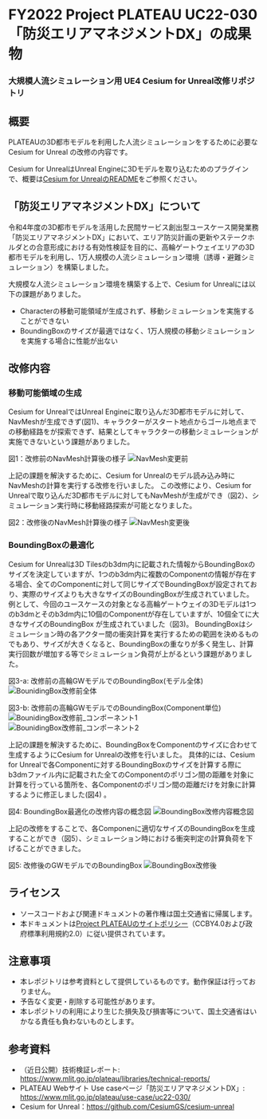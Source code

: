 # FY2022 Project PLATEAU UC22-030「防災エリアマネジメントDX」の成果物
### 大規模人流シミュレーション用 UE4 Cesium for Unreal改修リポジトリ


## 概要
PLATEAUの3D都市モデルを利⽤した⼈流シミュレーションをするために必要なCesium for Unreal の改修の内容です。

Cesium for UnrealはUnreal Engineに3Dモデルを取り込むためのプラグインで、概要は[Cesium for UnrealのREADME](https://github.com/CesiumGS/cesium-unreal)をご参照ください。

## 「防災エリアマネジメントDX」について
令和4年度の3D都市モデルを活用した⺠間サービス創出型ユースケース開発業務「防災エリアマネジメントDX」において、エリア防災計画の更新やステークホルダとの合意形成における有効性検証を⽬的に、⾼輪ゲートウェイエリアの3D都市モデルを利⽤し、1万⼈規模の⼈流シミュレーション環境（誘導・避難シミュレーション）を構築しました。

⼤規模な⼈流シミュレーション環境を構築する上で、Cesium for Unrealには以下の課題がありました。

 - Characterの移動可能領域が⽣成されず、移動シミュレーションを実施することができない
 - BoundingBoxのサイズが最適ではなく、1万⼈規模の移動シミュレーションを実施する場合に性能が出ない


## 改修内容
### 移動可能領域の生成
Cesium for UnrealではUnreal Engineに取り込んだ3D都市モデルに対して、NavMeshが⽣成できず(図1)、キャラクターがスタート地点からゴール地点までの移動経路をが探索できず、結果としてキャラクターの移動シミュレーションが実施できないという課題がありました。

図1：改修前のNavMesh計算後の様子
![NavMesh変更前](images/NavMesh_BeforeMod.png "NavMesh変更前")

上記の課題を解決するために、Cesium for Unrealのモデル読み込み時にNavMeshの計算を実⾏する改修を⾏いました。
この改修により、Cesium for Unrealで取り込んだ3D都市モデルに対してもNavMeshが⽣成ができ（図2）、シミュレーション実⾏時に移動経路探索が可能となりました。

図2：改修後のNavMesh計算後の様子
![NavMesh変更後](images/NavMesh_AfterMod.png "NavMesh変更後")

### BoundingBoxの最適化
Cesium for Unrealは3D Tilesのb3dm内に記載された情報からBoundingBoxのサイズを決定していますが、1つのb3dm内に複数のComponentの情報が存在する場合、全てのComponentに対して同じサイズでBoundingBoxが設定されており、実際のサイズよりも⼤きなサイズのBoundingBoxが⽣成されていました。
例として、今回のユースケースの対象となる⾼輪ゲートウェイの3Dモデルは1つのb3dmとそのb3dm内に10個のComponentが存在していますが、10個全てに⼤きなサイズのBoundingBox が⽣成されていました（図3)。
BoundingBoxはシミュレーション時の各アクター間の衝突計算を実⾏するための範囲を決めるものでもあり、サイズが⼤きくなると、BoundingBoxの重なりが多く発⽣し、計算実⾏回数が増加する等でシミュレーション負荷が上がるという課題がありました。


図3-a: 改修前の高輪GWモデルでのBoundingBox(モデル全体)
![BounidingBox改修前全体](images/BounidingBox_BeforeMod_Whole.png "BounidingBox改修前全体")

図3-b: 改修前の高輪GWモデルでのBoundingBox(Component単位)
![BounidingBox改修前_コンポーネント1](images/BounidingBox_BeforeMod_Component1.png "BounidingBox改修前_コンポーネント1")
![BounidingBox改修前_コンポーネント2](images/BounidingBox_BeforeMod_Component2.png "BounidingBox改修前_コンポーネント2")

上記の課題を解決するために、BoundingBoxをComponentのサイズに合わせて⽣成するようにCesium for Unrealの改修を⾏いました。
具体的には、Cesium for Unrealで各Componentに対するBoundingBoxのサイズを計算する際にb3dmファイル内に記載された全てのComponentのポリゴン間の距離を対象に計算を⾏っている箇所を、各Componentのポリゴン間の距離だけを対象に計算するように修正しました(図4) 。


図4: BoundingBox最適化の改修内容の概念図
![BoundingBox改修内容概念図](images/BoundingBox_ConceptualDiagram.png "BoundingBox改修内容概念図")

上記の改修をすることで、各Componenに適切なサイズのBoundingBoxを⽣成することができ（図5）、シミュレーション時における衝突判定の計算負荷を下げることができました。

図5: 改修後のGWモデルでのBoundingBox
![BoundingBox改修後](images/BoundingBox_AfterMod.png "BoundingBox改修後")

## ライセンス <!-- 定型文のため変更しない -->
* ソースコードおよび関連ドキュメントの著作権は国土交通省に帰属します。
* 本ドキュメントは[Project PLATEAUのサイトポリシー](https://www.mlit.go.jp/plateau/sitepolicy/)（CCBY4.0および政府標準利用規約2.0）に従い提供されています。

## 注意事項 <!-- 定型文のため変更しない -->

* 本レポジトリは参考資料として提供しているものです。動作保証は行っておりません。
* 予告なく変更・削除する可能性があります。
* 本レポジトリの利用により生じた損失及び損害等について、国土交通省はいかなる責任も負わないものとします。

## 参考資料　 <!-- 各リンクは納品時に更新 -->
* （近日公開）技術検証レポート: https://www.mlit.go.jp/plateau/libraries/technical-reports/
* PLATEAU Webサイト Use caseページ「防災エリアマネジメントDX」: https://www.mlit.go.jp/plateau/use-case/uc22-030/
* Cesium for Unreal：https://github.com/CesiumGS/cesium-unreal
